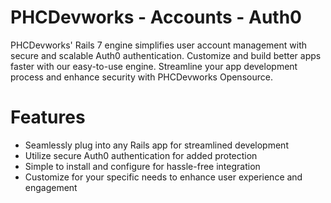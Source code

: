 # PHCDevworks - Accounts - Auth0  
  
PHCDevworks' Rails 7 engine simplifies user account management with secure and scalable Auth0 authentication. Customize and build better apps faster with our easy-to-use engine. Streamline your app development process and enhance security with PHCDevworks Opensource.
  
# Features
  
- Seamlessly plug into any Rails app for streamlined development
- Utilize secure Auth0 authentication for added protection
- Simple to install and configure for hassle-free integration
- Customize for your specific needs to enhance user experience and engagement